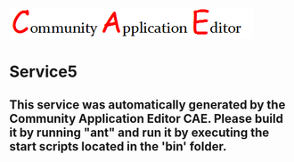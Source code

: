 ![CAE](https://github.com/GHProjectsTest/microservice-191/blob/master/img/logo.png)  

Service5
===================


This service was automatically generated by the Community Application Editor CAE. Please build it by running "ant" and run it by executing the start scripts located in the 'bin' folder.
---------------
